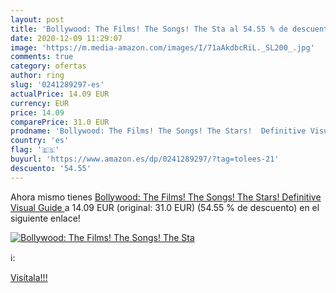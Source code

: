 ```yaml
---
layout: post
title: 'Bollywood: The Films! The Songs! The Sta al 54.55 % de descuento'
date: 2020-12-09 11:29:07
image: 'https://m.media-amazon.com/images/I/71aAkdbcRiL._SL200_.jpg'
comments: true
category: ofertas
author: ring
slug: '0241289297-es'
actualPrice: 14.09 EUR
currency: EUR
price: 14.09
comparePrice: 31.0 EUR
prodname: 'Bollywood: The Films! The Songs! The Stars!  Definitive Visual Guide '
country: 'es'
flag: '🇪🇸'
buyurl: 'https://www.amazon.es/dp/0241289297/?tag=tolees-21'
descuento: '54.55'
---
```


Ahora mismo tienes [Bollywood: The Films! The Songs! The Stars!  Definitive Visual Guide ](https://www.amazon.es/dp/0241289297/?tag=tolees-21) a 14.09 EUR (original: 31.0 EUR) (54.55 %  de descuento) en el siguiente enlace!

[![Bollywood: The Films! The Songs! The Sta](https://m.media-amazon.com/images/I/71aAkdbcRiL._SL200_.jpg)](https://www.amazon.es/dp/0241289297/?tag=tolees-21)

ℹ️:


[Visítala!!!](https://www.amazon.es/dp/0241289297/?tag=tolees-21)
